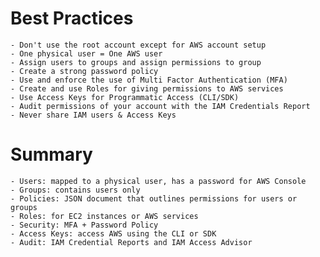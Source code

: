 # Best Practices

    - Don't use the root account except for AWS account setup
    - One physical user = One AWS user
    - Assign users to groups and assign permissions to group
    - Create a strong password policy
    - Use and enforce the use of Multi Factor Authentication (MFA)
    - Create and use Roles for giving permissions to AWS services
    - Use Access Keys for Programmatic Access (CLI/SDK)
    - Audit permissions of your account with the IAM Credentials Report
    - Never share IAM users & Access Keys

# Summary

    - Users: mapped to a physical user, has a password for AWS Console
    - Groups: contains users only
    - Policies: JSON document that outlines permissions for users or groups
    - Roles: for EC2 instances or AWS services
    - Security: MFA + Password Policy
    - Access Keys: access AWS using the CLI or SDK
    - Audit: IAM Credential Reports and IAM Access Advisor

